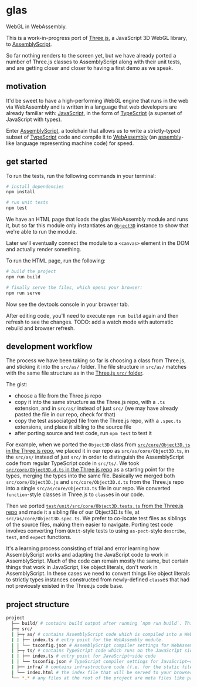 # glas

WebGL in WebAssembly.

This is a work-in-progress port of [Three.js](https://threejs.org), a
JavaScript 3D WebGL library, to
[AssemblyScript](https://assemblyscript.org).

So far nothing renders to the screen yet, but we have already ported a number
of Three.js classes to AssemblyScript along with their unit tests, and are
getting closer and closer to having a first demo as we speak.

## motivation

It'd be sweet to have a high-performing WebGL engine that runs in the web via
WebAssembly and is written in a language that web developers are already
familiar with:
[JavaScript](https://developer.mozilla.org/en-US/docs/Web/JavaScript/About_JavaScript),
in the form of [TypeScript](http://www.typescriptlang.org/) (a
superset of JavaScript with types).

Enter [AssemblyScript](https://assemblyscript.org), a
toolchain that allows us to write a strictly-typed subset of
[TypeScript](http://www.typescriptlang.org/) code and compile it to
[WebAssembly](https://developer.mozilla.org/en-US/docs/WebAssembly) (an
[assembly](https://en.wikipedia.org/wiki/Assembly_language)-like language
representing machine code) for speed.

## get started

To run the tests, run the following commands in your terminal:

```sh
# install dependencies
npm install

# run unit tests
npm test
```

We have an HTML page that loads the glas WebAssembly module and runs it, but
so far this module only instantiates an
[`Object3D`](https://threejs.org/docs/index.html#api/en/core/Object3D)
instance to show that we're able to run the module.

Later we'll eventually connect the module to a `<canvas>` element in the DOM
and actually render something.

To run the HTML page, run the following:

```sh
# build the project
npm run build

# finally serve the files, which opens your browser:
npm run serve
```

Now see the devtools console in your browser tab.

After editing code, you'll need to execute `npm run build` again and then
refresh to see the changes. TODO: add a watch mode with automatic rebuild and
browser refresh.

## development workflow

The process we have been taking so far is choosing a class from Three.js, and
sticking it into the `src/as/` folder. The file structure in `src/as/`
matches with the same file structure as in the [Three.js `src/`
folder](https://github.com/mrdoob/three.js/tree/dev/src).

The gist:

-   choose a file from the Three.js repo
-   copy it into the same structure as the Three.js repo, with a `.ts` extension, and in `src/as/` instead of just `src/` (we may have already pasted the file in our repo, check for that)
-   copy the test associatged file from the Three.js repo, with a `.spec.ts` extensions, and place it sibling to the source file
-   after porting source and test code, run `npm test` to test it

For example, when we ported the `Object3D` class from [`src/core/Object3D.js`
in the Three.js
repo](https://github.com/mrdoob/three.js/blob/dev/src/core/Object3D.js), we
placed it in our repo as `src/as/core/Object3D.ts`, in the `src/as/` instead
of just `src/` in order to distinguish the AssemblyScript code from regular
TypeScript code in `src/ts/`. We took [`src/core/Object3D.d.ts` in the
Three.js
repo](https://github.com/mrdoob/three.js/blob/dev/src/core/Object3D.d.ts) as
a starting point for the types, merging the types into the same file.
Basically we merged both `src/core/Object3D.js` and `src/core/Object3D.d.ts`
from the Three.js repo into a single `src/as/core/Object3D.ts` file in our
repo. We converted `function`-style classes in Three.js to `class`es in our
code.

Then we ported [`test/unit/src/core/Object3D.tests.js` from the Three.js
repo](https://github.com/mrdoob/three.js/blob/dev/test/unit/src/core/Object3D.tests.js)
and made it a sibling file of our Object3D.ts file, at
`src/as/core/Object3D.spec.ts`. We prefer to co-locate test files as siblings
of the source files, making them easier to navigate. Porting test code
involves converting from `QUnit`-style tests to using `as-pect`-style
`describe`, `test`, and `expect` functions.

It's a learning process consisting of trial and error learning how
AssemblyScript works and adapting the JavaScript code to work in
AssemblyScript. Much of the code can remain mostly the same, but certain
things that work in JavaScript, like object literals, don't work in
AssemblyScript. In these cases we need to convert things like object literals
to strictly types instances constructed from newly-defined `class`es that had
not previously existed in the Three.js code base.

## project structure

```sh
project
  ├── build/ # contains build output after running `npm run build`. This structure mirrors that of the src/ folder.
  ├─┬ src/
  | ├─┬ as/ # contains AssemblyScript code which is compiled into a WebAssembly module. This code runs inside the WebAssembly environment. The code in here mirrors the structure the src/ folder in the Three.js repository.
  | | ├── index.ts # entry point for the WebAssembly module.
  | | └── tsconfig.json # AssemblyScript compiler settings for WebAssembly─side code
  | ├─┬ ts/ # contains TypeScript code which runs on the JavaScript side. This code loads and runs the WebAssembly module in an HTML page.
  | | ├── index.ts # entry point for JavaScript─side code
  | | └── tsconfig.json # TypeScript compiler settings for JavaScript─side code
  | ├── infra/ # contains infrastructure code (f.e. for the static file server)
  | └── index.html # the index file that will be served to your browser. This loads the JavaScript-side entry point, which in turn runs the WebAssembly module.
  └── *.* # any files at the root of the project are meta files like package.json, editorconfig, etc.
```
